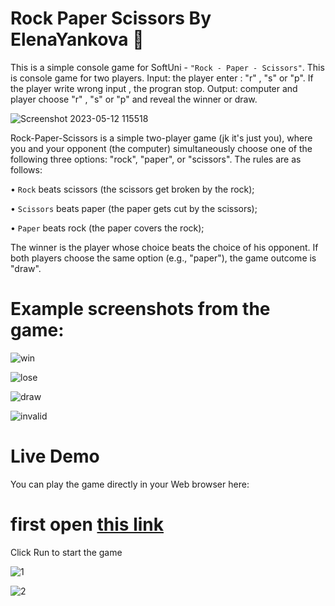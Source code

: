 # Rock Paper Scissors By ElenaYankova 🐍
This is a simple console game for SoftUni - `"Rock - Paper - Scissors"`. This is console game for two players. Input: the player enter : "r" , "s" or "p". If the player write wrong input , the progran stop. Output: computer and player choose "r" , "s" or "p" and reveal the winner or draw.

![Screenshot 2023-05-12 115518](https://github.com/ElenaGYankova/SoftUni-Python-Fundamentals-2023/assets/122468758/8a2361db-f9b4-4bce-893f-b84475fe6984)

Rock-Paper-Scissors is a simple two-player game (jk it's just you), where you and your opponent (the computer) simultaneously choose one of the following three options: "rock", "paper", or "scissors". The rules are as follows:

•	`Rock` beats scissors (the scissors get broken by the rock);

•	`Scissors` beats paper (the paper gets cut by the scissors);

•	`Paper` beats rock (the paper covers the rock);

The winner is the player whose choice beats the choice of his opponent. If both players choose the same option (e.g., "paper"), the game outcome is "draw".

# Example screenshots from the game:

![win](https://github.com/ElenaGYankova/SoftUni-Python-Fundamentals-2023/assets/122468758/e81aafee-f76e-43fb-8823-d5b3d8a09967)

![lose](https://github.com/ElenaGYankova/SoftUni-Python-Fundamentals-2023/assets/122468758/3d15f788-47de-4e8b-9176-64e1d9f39605)

![draw](https://github.com/ElenaGYankova/SoftUni-Python-Fundamentals-2023/assets/122468758/e6f0dd55-4e28-4e58-afee-8723a4c0a197)

![invalid](https://github.com/ElenaGYankova/SoftUni-Python-Fundamentals-2023/assets/122468758/35877ce8-6c2e-4146-9de3-e73bbad70f0f)

# Live Demo

You can play the game directly in your Web browser here:

# first open <a href="https://replit.com/@ElenaGYankova/Rock-Paper-Scissors#main.py">this link<a/>
  
 Click Run to start the game
 
![1](https://github.com/ElenaGYankova/SoftUni-Python-Fundamentals-2023/assets/122468758/8ac90f58-4d30-4e5c-87bc-e9e833e5a442)
  
![2](https://github.com/ElenaGYankova/SoftUni-Python-Fundamentals-2023/assets/122468758/3acce426-2af6-48ae-94f9-f27b651261b2)

